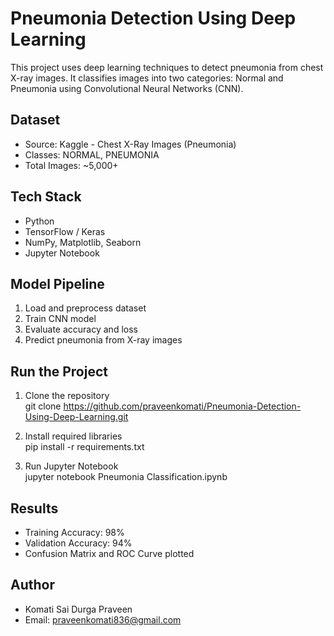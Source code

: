 # Pneumonia Detection Using Deep Learning

This project uses deep learning techniques to detect pneumonia from chest X-ray images. It classifies images into two categories: Normal and Pneumonia using Convolutional Neural Networks (CNN).

## Dataset

- Source: Kaggle - Chest X-Ray Images (Pneumonia)
- Classes: NORMAL, PNEUMONIA
- Total Images: ~5,000+

## Tech Stack

- Python
- TensorFlow / Keras
- NumPy, Matplotlib, Seaborn
- Jupyter Notebook

## Model Pipeline

1. Load and preprocess dataset
2. Train CNN model
3. Evaluate accuracy and loss
4. Predict pneumonia from X-ray images

## Run the Project

1. Clone the repository  
   git clone https://github.com/praveenkomati/Pneumonia-Detection-Using-Deep-Learning.git
2. Install required libraries  
   pip install -r requirements.txt

3. Run Jupyter Notebook  
   jupyter notebook Pneumonia Classification.ipynb

## Results

- Training Accuracy: 98%
- Validation Accuracy: 94%
- Confusion Matrix and ROC Curve plotted

## Author

- Komati Sai Durga Praveen  
- Email: praveenkomati836@gmail.com 
